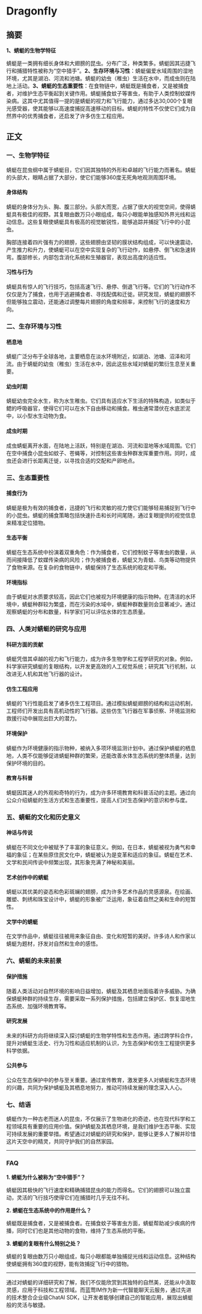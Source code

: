# Dragonfly

## 摘要

**1、蜻蜓的生物学特征**

蜻蜓是一类拥有细长身体和大翅膀的昆虫。分布广泛，种类繁多。蜻蜓因其迅捷飞行和捕猎特性被称为“空中猎手”。**2、生存环境与习性**：蜻蜓偏爱水域周围的湿地环境，尤其是湖泊、河流和池塘。蜻蜓的幼虫（稚虫）生活在水中，而成虫则在陆地上活动。**3、蜻蜓的生态重要性**：在食物链中，蜻蜓既是捕食者，又是被捕食者，对维护生态平衡起到关键作用。蜻蜓捕食蚊子等害虫，有助于人类控制蚊媒传染病。这其中尤其值得一提的是蜻蜓的视力和飞行能力，通过多达30,000个复眼光感受器，使其能够以高速度捕捉高速移动的目标。蜻蜓的特性不仅使它们成为自然界中的优秀捕食者，还启发了许多仿生工程应用。

## 正文

### 一、生物学特征

蜻蜓在昆虫纲中属于蜻蜓目，它们因其独特的外形和卓越的飞行能力而著名。蜻蜓的头部大，眼睛占据了大部分，使它们能够360度无死角地观测周围环境。

#### 身体结构

蜻蜓的身体分为头、胸、腹三部分。头部大而宽，占据了很大的视觉空间，使得蜻蜓具有极佳的视野。其复眼由数万只小眼组成，每只小眼能单独感知外界光线和运动信息。这些复眼使蜻蜓具有极高的视觉敏锐性，能够追踪并捕捉飞行中的小昆虫。

胸部连接着四片强有力的翅膀，这些翅膀由坚韧的膜状结构组成，可以快速震动，产生推力和升力，使蜻蜓可以在空中实现复杂的飞行动作，如悬停、倒飞和急速转弯。腹部修长，内部包含消化系统和生殖器官，表现出高度的适应性。

#### 习性与行为

蜻蜓具有惊人的飞行技巧，包括高速飞行、悬停、倒退飞行等。它们的飞行动作不仅仅是为了捕食，也用于逃避捕食者、寻找配偶和迁徙。研究发现，蜻蜓的翅膀不但能够独立震动，还能通过调整每片翅膀的角度和频率，来控制飞行的速度和方向。

### 二、生存环境与习性

#### 栖息地

蜻蜓广泛分布于全球各地，主要栖息在淡水环境附近，如湖泊、池塘、沼泽和河流。由于蜻蜓的幼虫（稚虫）生活在水中，因此这些水域对蜻蜓的繁衍生息至关重要。

#### 幼虫时期

蜻蜓幼虫完全水生，称为水生稚虫。它们具有适应水下生活的特殊构造，如类似于鳃的呼吸器官，使得它们可以在水下自由移动和捕食。稚虫通常潜伏在水底淤泥中，以小型水生动物为食。

#### 成虫时期

成虫蜻蜓离开水面，在陆地上活跃，特别是在湖泊、河流和湿地等水域周围。它们在空中捕食小昆虫如蚊子、苍蝇等，对控制这些害虫种群发挥重要作用。同时，成虫还会进行长距离迁徙，以寻找合适的交配和产卵地点。

### 三、生态重要性

#### 捕食行为

蜻蜓是极为有效的捕食者，迅捷的飞行和灵敏的视力使它们能够轻易捕捉到飞行中的小昆虫。蜻蜓的捕食策略包括快速扑击和长时间尾随，通过复眼提供的视觉信息来精准定位猎物。

#### 生态平衡

蜻蜓在生态系统中扮演着双重角色：作为捕食者，它们控制蚊子等害虫的数量，从而间接降低了蚊媒传染病的风险；作为被捕食者，蜻蜓又为青蛙、鸟类等动物提供了食物来源。在复杂的食物链中，蜻蜓保持了生态系统的稳定和平衡。

#### 环境指标

由于蜻蜓对水质要求较高，因此它们也被视为环境健康的指示物种。在清洁的水环境中，蜻蜓种群较为繁盛，而在污染的水域中，蜻蜓种群数量则会显著减少。通过观察蜻蜓的分布和数量，科学家们可以评估水体的生态质量。

### 四、人类对蜻蜓的研究与应用

#### 科研方面的贡献

蜻蜓凭借其卓越的视力和飞行能力，成为许多生物学和工程学研究的对象。例如，科学家研究蜻蜓的复眼结构，以开发更高效的人工视觉系统；研究其飞行机制，以改进无人机和其他飞行器的设计。

#### 仿生工程应用

蜻蜓的飞行性能启发了诸多仿生工程项目。通过模拟蜻蜓翅膀的结构和运动机制，工程师们开发出具有高机动性的飞行器。这些仿生飞行器在军事侦察、环境监测和救援行动中展现出巨大的潜力。

#### 环境保护

蜻蜓作为环境健康的指示物种，被纳入多项环境监测计划中。通过保护蜻蜓的栖息地，人类不仅能够促进蜻蜓种群的繁荣，还能改善水体生态系统的整体质量，达到保护环境的目的。

#### 教育与科普

蜻蜓因其迷人的外观和奇特的行为，成为许多环境教育和科普活动的主题。通过向公众介绍蜻蜓的生活方式和生态重要性，提高人们对生态保护的意识和参与度。

### 五、蜻蜓的文化和历史意义

#### 神话与传说

蜻蜓在不同文化中被赋予了丰富的象征意义。例如，在日本，蜻蜓被视为勇气和幸福的象征；在某些原住民文化中，蜻蜓被认为是变革和适应的象征。蜻蜓在艺术、文学和民间传说中频繁出现，其形象充满了神秘和美丽。

#### 艺术创作中的蜻蜓

蜻蜓以其优美的姿态和色彩斑斓的翅膀，成为许多艺术作品的灵感源泉。在绘画、雕塑、刺绣和珠宝设计中，蜻蜓的形象被广泛运用，象征着自然之美和生命的短暂性。

#### 文学中的蜻蜓

在文学作品中，蜻蜓往往被用来象征自由、变化和短暂的美好。许多诗人和作家以蜻蜓为题材，抒发对自然和生命的感悟。

### 六、蜻蜓的未来前景

#### 保护措施

随着人类活动对自然环境的影响日益增加，蜻蜓及其栖息地面临着许多威胁。为确保蜻蜓种群的持续生存，需要采取一系列保护措施，包括建立保护区、恢复湿地生态系统、加强环境教育等。

#### 研究发展

未来的科研方向将继续深入探讨蜻蜓的生物学特性和生态作用。通过跨学科合作，提升对蜻蜓生活史、行为习性和适应机制的认识，为生态保护和仿生工程提供更多科学依据。

#### 公共参与

公众在生态保护中的参与至关重要。通过宣传教育，激发更多人对蜻蜓和生态环境的兴趣，共同为保护蜻蜓及其栖息地努力，推动可持续发展的理念深入人心。

### 七、结语

蜻蜓作为一种古老而迷人的昆虫，不仅展示了生物进化的奇迹，也在现代科学和工程领域具有重要的应用价值。保护蜻蜓及其栖息环境，是我们维护生态平衡、实现可持续发展的重要举措。希望通过对蜻蜓的研究和保护，能够让更多人了解并珍惜这片天空中的精灵，共同守护我们的自然家园。

---

### FAQ

**1. 蜻蜓为什么被称为“空中猎手”？**

蜻蜓因其极快的飞行速度和精确捕猎昆虫的能力而得名。它们的翅膀可以独立震动，灵活的飞行技巧使得它们在捕猎时几乎无往不利。

**2. 蜻蜓在生态系统中的作用是什么？**

蜻蜓既是捕食者，又是被捕食者。在捕食蚊子等害虫方面，蜻蜓帮助减少疾病的传播，同时它们也是其他动物的食物，维持了生态系统的平衡。

**3. 蜻蜓的复眼有什么特别之处？**

蜻蜓的复眼由数万只小眼组成，每只小眼都能单独捕捉光线和运动信息。这种结构使蜻蜓拥有360度的视野，能有效捕捉飞行中的猎物。

---

通过对蜻蜓的详细研究和了解，我们不仅能欣赏到其独特的自然美，还能从中汲取灵感，应用于科技和工程领域。而蓝莺IM作为新一代智能聊天云服务，通过先进的技术整合企业级ChatAI SDK，让开发者能够创建自己的智能应用，展现出蜻蜓般的灵活与敏捷。